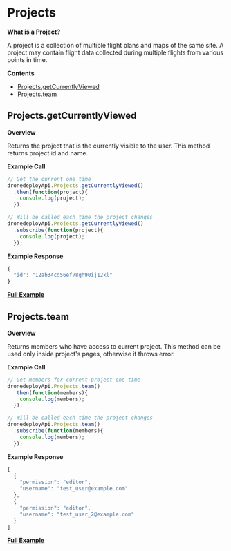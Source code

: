 # Projects

**What is a Project?**

A project is a collection of multiple flight plans and maps of the same site. A project may contain flight data collected during multiple flights from various points in time.

**Contents**

* [Projects.getCurrentlyViewed](projects.md#projectsgetcurrentlyviewed)
* [Projects.team](projects.md#projectsteam)

## Projects.getCurrentlyViewed

**Overview**

Returns the project that is the currently visible to the user. This method returns project id and name.

**Example Call**

```javascript
// Get the current one time
dronedeployApi.Projects.getCurrentlyViewed()
  .then(function(project){
    console.log(project);
  });

// Will be called each time the project changes
dronedeployApi.Projects.getCurrentlyViewed()
  .subscribe(function(project){
    console.log(project);
  });
```

**Example Response**

```javascript
{
  "id": "12ab34cd56ef78gh90ij12kl"
}
```

[**Full Example**](https://github.com/ddbotgitbooksync/dronedeploy-apps-gitbook/tree/50f844b3b7983112188c898458a5c1fad335e997/projects/example-projects.getcurrentlyviewed.md)

## Projects.team

**Overview**

Returns members who have access to current project. This method can be used only inside project's pages, otherwise it throws error.

**Example Call**

```javascript
// Get members for current project one time
dronedeployApi.Projects.team()
  .then(function(members){
    console.log(members);
  });

// Will be called each time the project changes
dronedeployApi.Projects.team()
  .subscribe(function(members){
    console.log(members);
  });
```

**Example Response**

```javascript
[
  {
    "permission": "editor",
    "username": "test_user@example.com"
  },
  {
    "permission": "editor",
    "username": "test_user_2@example.com"
  }
]
```

[**Full Example**](https://github.com/ddbotgitbooksync/dronedeploy-apps-gitbook/tree/50f844b3b7983112188c898458a5c1fad335e997/projects/example-projects.team.md)


